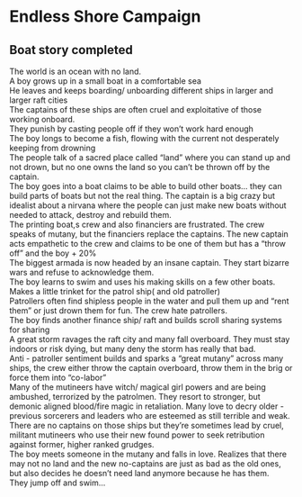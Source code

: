 # Endless Shore Campaign

## Boat story completed

  
The world is an ocean with no land.  
A boy grows up in a small boat in a comfortable sea  
He leaves and keeps boarding/ unboarding different ships in larger and larger raft cities  
The captains of these ships are often cruel and exploitative of those working onboard.  
They punish by casting people off if they won’t work hard enough  
The boy longs to become a fish, flowing with the current not desperately keeping from drowning  
The people talk of a sacred place called “land” where you can stand up and not drown, but no one owns the land so you can’t be thrown off by the captain.  
The boy goes into a boat claims to be able to build other boats... they can build parts of boats but not the real thing. The captain is a big crazy but idealist about a nirvana where the people can just make new boats without needed to attack, destroy and rebuild them.  
The printing boat,s crew and also financiers are frustrated. The crew speaks of mutany, but the financiers replace the captains. The new captain acts empathetic to the crew and claims to be one of them but has a “throw off” and the boy + 20%  
The biggest armada is now headed by an insane captain. They start bizarre wars and refuse to acknowledge them.  
The boy learns to swim and uses his making skills on a few other boats. Makes a little trinket for the patrol ship\( and old patroller\)  
Patrollers often find shipless people in the water and pull them up and “rent them” or just drown them for fun. The crew hate patrollers.  
The boy finds another finance ship/ raft and builds scroll sharing systems for sharing  
A great storm ravages the raft city and many fall overboard. They must stay indoors or risk dying, but many deny the storm has really that bad.  
Anti - patroller sentiment builds and sparks a “great mutany” across many ships, the crew either throw the captain overboard, throw them in the brig or force them into “co-labor”  
Many of the mutineers have witch/ magical girl powers and are being ambushed, terrorized by the patrolmen. They resort to stronger, but demonic aligned blood/fire magic in retaliation. Many love to decry older - previous sorcerers and leaders who are esteemed as still terrible and weak.  
There are no captains on those ships but they’re sometimes lead by cruel, militant mutineers who use their new found power to seek retribution against former, higher ranked grudges.  
The boy meets someone in the mutany and falls in love. Realizes that there may not no land and the new no-captains are just as bad as the old ones, but also decides he doesn’t need land anymore because he has them.  
They jump off and swim...  


